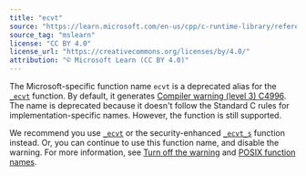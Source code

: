 ```yaml
---
title: "ecvt"
source: "https://learn.microsoft.com/en-us/cpp/c-runtime-library/reference/posix-ecvt?view=msvc-170"
source_tag: "mslearn"
license: "CC BY 4.0"
license_url: "https://creativecommons.org/licenses/by/4.0/"
attribution: "© Microsoft Learn (CC BY 4.0)"
---
```

The Microsoft-specific function name `ecvt` is a deprecated alias for the [`_ecvt`](https://learn.microsoft.com/en-us/cpp/c-runtime-library/reference/ecvt?view=msvc-170) function. By default, it generates [Compiler warning (level 3) C4996](https://learn.microsoft.com/en-us/cpp/error-messages/compiler-warnings/compiler-warning-level-3-c4996?view=msvc-170). The name is deprecated because it doesn't follow the Standard C rules for implementation-specific names. However, the function is still supported.

We recommend you use [`_ecvt`](https://learn.microsoft.com/en-us/cpp/c-runtime-library/reference/ecvt?view=msvc-170) or the security-enhanced [`_ecvt_s`](https://learn.microsoft.com/en-us/cpp/c-runtime-library/reference/ecvt-s?view=msvc-170) function instead. Or, you can continue to use this function name, and disable the warning. For more information, see [Turn off the warning](https://learn.microsoft.com/en-us/cpp/error-messages/compiler-warnings/compiler-warning-level-3-c4996?view=msvc-170#turn-off-the-warning) and [POSIX function names](https://learn.microsoft.com/en-us/cpp/error-messages/compiler-warnings/compiler-warning-level-3-c4996?view=msvc-170#posix-function-names).
